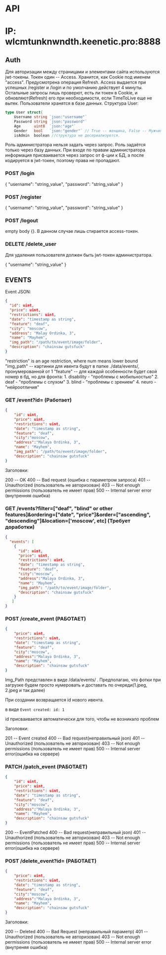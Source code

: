 # API

# IP: wlcmtunknwndth.keenetic.pro:8888

## Auth

Для авторизации между страницами и элементами сайта используются jwt-токены. 
Токен один -- Access. Хранится, как Cookie под именем "access". 
Предусмотрена операция Refresh. Access выдается при успешных /register и /login и 
по умолчанию действует 4 минуты. Остальные запросы лишь проверют, есть ли 
токен в Cookie, и обновляют(Refresh) его при необходимости, если TimeToLive 
еще не вытек. Пользователи хранятся в базе данных. Структура User:

```Go
type User struct{
    Username string `json:"username"`
    Password string `json:"password"`
	Age      uint8  `json:"age"`
	Gender   bool   `json:"gender"` // True -- женщина, False -- Мужчина 
    isAdmin  boolean //структура не десериализуется.
```

Роль администратора нельзя задать через запрос. 
Роль задаётся только через базу данных. При входе по правам администратора 
информация присваивается через запрос от ф-ции к БД, а после кодируется
в jwt-токен, поэтому права не пропадают.

### POST /login

{
    "username": "string_value",
    "password": "string_value"
}

### POST /register

{
    "username": "string_value",
    "password": "string_value"
}

### POST /logout

empty body {}. В данном случае лишь стирается access-токен.

### DELETE /delete_user
Для удаления пользователя должен быть jwt-токен администратора.

{ "username": "string_value" }

## EVENTS

Event JSON: 

```JSON
{
  "id": uint,
  "price": uint,
  "restrictions": uint,
  "date": "timestamp as string",
  "feature": "deaf",
  "city": "moscow",
  "address": "Malay Ordinka, 3",
  "name": "Mayhem",
  "img_path": "/path/to/event/image/folder",
  "description": "chainsaw gutsfuck"
}
```

"restriction" is an age restriction, where num means lower bound
"img_path" -- картинки для ивента будут в папке ./data/events/<id>, пронумерованной от 1
"feature" -- для каждой особенности будет свой номер в бд, но для фронта:
    1. disability - "проблемы с мобильностью"
    2. deaf - "проблемы с слухом"
    3. blind - "проблемы c зрением"
    4. neuro - "нейроотличия"


### GET /event?id=<uint>     (Работает)

```JSON
{
    "id": uint,
    "price": uint,
    "restrictions": uint,
    "date": "timestamp as string",
    "feature": "deaf",
    "city":"moscow",
    "address":"Malaya Ordinka, 3",
    "name": "Mayhem",
    "img_path": "/path/to/event/image/folder",
    "description": "chainsaw gutsfuck"
}
```

Заголовки:

200 -- OK
400 -- Bad request (ошибка с параметром запроса)
401 -- Unauthorized (пользователь не авторизован)
403 -- Not enough permissions (пользователь не имеет прав)
500 -- Internal server error (внутренняя ошибка)

### GET /events?filter=["deaf", "blind" or other features]&ordering=["date", "price"]&order=["ascending", "descending"]&location=['moscow', etc] (Требует доработки)

```JSON
{
  "events": [
    {
      "id": uint,
      "price": uint,
      "restrictions": uint,
      "date": "timestamp as string",
      "feature": "deaf",
      "city":"moscow",
      "address":"Malaya Ordinka, 3",
      "name": "Mayhem",
      "img_path": "/path/to/event/image/folder",
      "description": "chainsaw gutsfuck"
    }
   ]       
}
```

### POST /create_event (РАБОТАЕТ)

```JSON
{
    "price": uint,
    "restrictions": uint,
    "date": "timestamp as string",
    "feature": "deaf",
    "city":"moscow",
    "address":"Malaya Ordinka, 3",
    "name": "Mayhem",
    "description": "chainsaw gutsfuck"
}
```

Img_Path представлен в виде /data/events/<id> . Предполагаю, что фотки при
загрузке будем просто нумеровать и доставать по очереди(1.jpeg, 2.jpeg и так далее)

При создании возвращается id нового ивента.

в виде ```Event created: id: 1```

id присваивается автоматически для того, чтобы не возникало
проблем

Заголовки:

201 -- Event created
400 -- Bad request(неправильный json)
401 -- Unauthorized (пользователь не авторизован)
403 -- Not enough permissions (пользователь не имеет прав)
500 -- Internal server error(ошибка на сервере)

### PATCH /patch_event (РАБОТАЕТ)

```JSON
{
    "id": uint,
    "price": uint,
    "restrictions": uint,
    "date": "timestamp as string",
    "feature": "deaf",
    "city":"moscow",
    "address":"Malaya Ordinka, 3",
    "name": "Mayhem",
    "description": "chainsaw gutsfuck"
}
```

200 -- EventPatched
400 -- Bad request(неправильный json)
401 -- Unauthorized (пользователь не авторизован)
403 -- Not enough permissions (пользователь не имеет прав)
500 -- Internal server error(ошибка на сервере)

### POST /delete_event?id=<id> (РАБОТАЕТ)

```JSON
{
    "price": uint,
    "restrictions": uint,
    "date": "timestamp as string",
    "feature": "deaf",
    "city":"moscow",
    "address":"Malaya Ordinka, 3",
    "name": "Mayhem",
    "description": "chainsaw gutsfuck"
}
```

Заголовки:

200 -- Deleted
400 -- Bad Request (неправильный параметр)
401 -- Unauthorized (пользователь не авторизован)
403 -- Not enough permissions (пользователь не имеет прав)
500 -- Internal server error (внутреняя ошибка)
